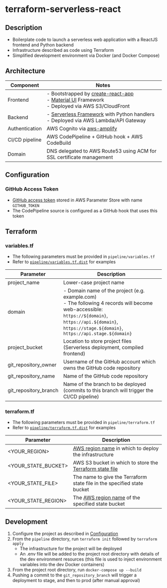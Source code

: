 # terraform-serverless-react

## Description

- Boilerplate code to launch a serverless web application with a ReactJS frontend and Python backend
- Infrastructure described as code using Terraform
- Simplified development environment via Docker (and Docker Compose)

## Architecture

| Component      | Notes                                                                                                                                                                                             |
| -------------- | ------------------------------------------------------------------------------------------------------------------------------------------------------------------------------------------------- |
| Frontend       | - Bootstrapped by [create-react-app](https://github.com/facebook/create-react-app) <br/> - [Material UI](https://github.com/mui-org/material-ui) Framework <br/> - Deployed via AWS S3/CloudFront |
| Backend        | - [Serverless Framework](https://github.com/serverless/serverless) with Python handlers <br/> - Deployed via AWS Lambda/API Gateway                                                               |
| Authentication | AWS Cognito via [aws-amplify](https://github.com/aws-amplify/amplify-js)                                                                                                                          |
| CI/CD pipeline | AWS CodePipeline + GitHub hook + AWS CodeBuild                                                                                                                                                    |
| Domain         | DNS delegated to AWS Route53 using ACM for SSL certificate management                                                                                                                             |

## Configuration

### GitHub Access Token

- [GitHub access token](https://help.github.com/en/articles/creating-a-personal-access-token-for-the-command-line) stored in AWS Parameter Store with name `GITHUB_TOKEN`
- The CodePipeline source is configured as a GitHub hook that uses this token

## Terraform

### variables.tf

- The following parameters must be provided in `pipeline/variables.tf`
- Refer to [`pipeline/variables.tf.dist`](pipeline/variables.tf.dist) for examples

| Parameter             | Description                                                                                                                                                                                                              |
| --------------------- | ------------------------------------------------------------------------------------------------------------------------------------------------------------------------------------------------------------------------ |
| project_name          | Lower-case project name                                                                                                                                                                                                  |
| domain                | - Domain name of the project (e.g. example.com) <br/> - The following 4 records will become web-accessible: <br/> `https://${domain}`, `https://api.${domain}`, `https://stage.${domain}`, `https://api.stage.${domain}` |
| project_bucket        | Location to store project files (Serverless deployment, compiled frontend)                                                                                                                                               |
| git_repository_owner  | Username of the GitHub account which owns the GitHub code repository                                                                                                                                                     |
| git_repository_name   | Name of the GitHub code repository                                                                                                                                                                                       |
| git_repository_branch | Name of the branch to be deployed (commits to this branch will trigger the CI/CD pipeline)                                                                                                                               |

### terraform.tf

- The following parameters must be provided in `pipeline/terraform.tf`
- Refer to [`pipeline/terraform.tf.dist`](pipeline/terraform.tf.dist) for examples

| Parameter           | Description                                                                                                       |
| ------------------- | ----------------------------------------------------------------------------------------------------------------- |
| <YOUR_REGION>       | [AWS region name](https://docs.aws.amazon.com/general/latest/gr/rande.html) in which to deploy the infrastructure |
| <YOUR_STATE_BUCKET> | AWS S3 bucket in which to store the [Terraform state file](https://www.terraform.io/docs/backends/types/s3.html)  |
| <YOUR_STATE_FILE>   | The name to give the Terraform state file in the specified state bucket                                           |
| <YOUR_STATE_REGION> | The [AWS region name](https://docs.aws.amazon.com/general/latest/gr/rande.html) of the specified state bucket     |

## Development

1. Configure the project as described in [Configuration](#Configuration)
2. From the `pipeline` directory, run `terraform init` followed by `terraform apply`
    - The infrastructure for the project will be deployed
    - An .env file will be added to the project root directory with details of the dev environment resources (this file is used to inject environment variables into the dev Docker containers)
3. From the project root directory, run `docker-compose up --build`
4. Pushing a commit to the `git_repository_branch` will trigger a deployment to stage, and then to prod (after manual approval)
